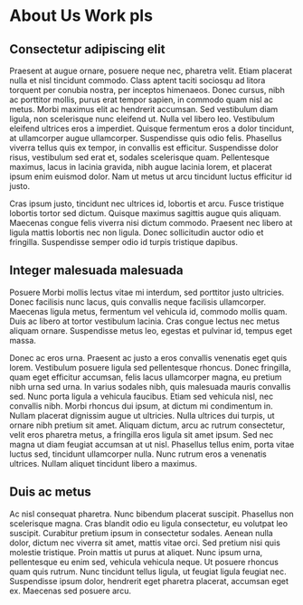 # About Us Work pls

## Consectetur adipiscing elit

Praesent at augue ornare, posuere neque nec, pharetra velit. Etiam placerat nulla et nisl tincidunt commodo. Class aptent taciti sociosqu ad litora torquent per conubia nostra, per inceptos himenaeos. Donec cursus, nibh ac porttitor mollis, purus erat tempor sapien, in commodo quam nisl ac metus. Morbi maximus elit ac hendrerit accumsan. Sed vestibulum diam ligula, non scelerisque nunc eleifend ut. Nulla vel libero leo. Vestibulum eleifend ultrices eros a imperdiet. Quisque fermentum eros a dolor tincidunt, at ullamcorper augue ullamcorper. Suspendisse quis odio felis. Phasellus viverra tellus quis ex tempor, in convallis est efficitur. Suspendisse dolor risus, vestibulum sed erat et, sodales scelerisque quam. Pellentesque maximus, lacus in lacinia gravida, nibh augue lacinia lorem, et placerat ipsum enim euismod dolor. Nam ut metus ut arcu tincidunt luctus efficitur id justo.

Cras ipsum justo, tincidunt nec ultrices id, lobortis et arcu. Fusce tristique lobortis tortor sed dictum. Quisque maximus sagittis augue quis aliquam. Maecenas congue felis viverra nisi dictum commodo. Praesent nec libero at ligula mattis lobortis nec non ligula. Donec sollicitudin auctor odio et fringilla. Suspendisse semper odio id turpis tristique dapibus.

## Integer malesuada malesuada 

Posuere Morbi mollis lectus vitae mi interdum, sed porttitor justo ultricies. Donec facilisis nunc lacus, quis convallis neque facilisis ullamcorper. Maecenas ligula metus, fermentum vel vehicula id, commodo mollis quam. Duis ac libero at tortor vestibulum lacinia. Cras congue lectus nec metus aliquam ornare. Suspendisse metus leo, egestas et pulvinar id, tempus eget massa.

Donec ac eros urna. Praesent ac justo a eros convallis venenatis eget quis lorem. Vestibulum posuere ligula sed pellentesque rhoncus. Donec fringilla, quam eget efficitur accumsan, felis lacus ullamcorper magna, eu pretium nibh urna sed urna. In varius sodales nibh, quis malesuada mauris convallis sed. Nunc porta ligula a vehicula faucibus. Etiam sed vehicula nisl, nec convallis nibh. Morbi rhoncus dui ipsum, at dictum mi condimentum in. Nullam placerat dignissim augue ut ultricies. Nulla ultrices dui turpis, ut ornare nibh pretium sit amet. Aliquam dictum, arcu ac rutrum consectetur, velit eros pharetra metus, a fringilla eros ligula sit amet ipsum. Sed nec magna ut diam feugiat accumsan at ut nisl. Phasellus tellus enim, porta vitae luctus sed, tincidunt ullamcorper nulla. Nunc rutrum eros a venenatis ultrices. Nullam aliquet tincidunt libero a maximus.

## Duis ac metus 

Ac nisl consequat pharetra. Nunc bibendum placerat suscipit. Phasellus non scelerisque magna. Cras blandit odio eu ligula consectetur, eu volutpat leo suscipit. Curabitur pretium ipsum in consectetur sodales. Aenean nulla dolor, dictum nec viverra sit amet, mattis vitae orci. Sed pretium nisi quis molestie tristique. Proin mattis ut purus at aliquet. Nunc ipsum urna, pellentesque eu enim sed, vehicula vehicula neque. Ut posuere rhoncus quam quis rutrum. Nunc tincidunt tellus ligula, ut feugiat ligula feugiat nec. Suspendisse ipsum dolor, hendrerit eget pharetra placerat, accumsan eget ex. Maecenas sed posuere arcu.

